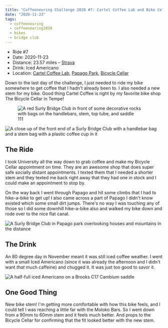 ```yaml
---
title: "Coffeeneuring Challenge 2020 #7: Cartel Coffee Lab and Bike Cellar via Papago Park"
date: "2020-11-23"
tags:
  - coffeeneuring
  - coffeeneuring2020
  - bikes
  - bridge club
---
```


- Ride #7
- Date: 2020-11-23
- Distance: 23.57 miles – [Strava](https://www.strava.com/activities/4381865429)
- Drink: Iced Americano
- Location: [Cartel Coffee Lab](https://www.instagram.com/cartelcoffeelab), [Papago Park](https://www.tempe.gov/Home/Components/FacilityDirectory/FacilityDirectory/146/2423?npage=4), [Bicycle Cellar](https://www.instagram.com/bicyclecellar/)

Down to the last day of the challenge, I just needed to ride my bike somewhere to get coffee that I hadn't already been to. I also needed a new stem for my bike. Good thing Cartel Coffee is right by my favorite bike shop The Bicycle Cellar in Tempe!

<figure>
  <img alt="A red Surly Bridge Club in front of some decorative rocks with bags on the handlebars, stem, top tube, and saddle" src="../images/coffeeneuring/2020/ride-7/bike.jpg" />
  <figcaption>111</figcaption>
</figure>

![A close up of the front end of a Surly Bridge Club with a handlebar bag and a stem bag with a plastic coffee cup in it](../images/coffeeneuring/2020/ride-7/front-end.jpg)

## The Ride

I took University all the way down to grab coffee and make my Bicycle Cellar appointment on time. They are an awesome shop that does super safe socially distant appointments. I texted them that I needed a shorter stem and they texted me back right away that they had one in stock and I could make an appointment to stop by.

On the way back I went through Papago and hit some climbs that I had to hike-a-bike to get up! I also came across a part of Papago I didn't know existed which some small dirt jumps. There's no way I was touching any of those so I did some downhill hike-a-bike also and walked my bike down and rode over to the nice flat canal.

![A Surly Bridge Club in Papago park overlooking houses and mountains in the distance](../images/coffeeneuring/2020/ride-7/papago.jpg)

## The Drink

An 80 degree day in November meant it was still iced coffee weather. I went with a small Iced Americano (since it was already the afternoon and I didn't want _that_ much caffeine) and chugged it. It was just too good to savor it.

![A half-full iced Americano on a Brooks C17 Cambium saddle](../images/coffeeneuring/2020/ride-7/coffee.jpg)

## One Good Thing

New bike stem! I'm getting more comfortable with how this bike feels, and I could tell I was reaching a little far with the Moloko Bars. So I went down from a 90mm to 60mm stem and it feels much better. And props to the Bicycle Cellar for confirming that the fit looked better with the new stem.
